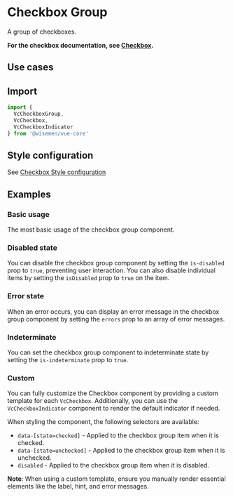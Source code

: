 # Checkbox Group

A group of checkboxes.

**For the checkbox documentation, see [Checkbox](/packages/components-v1/components/checkbox/checkbox).**

## Use cases

<BulletList
  :items="[
    {
      description: 'When you want to allow users to select multiple options from a short list.',
      variant: 'good',
    },
    {
      description: 'When you want to allow users to only select a single option.',
      variant: 'bad',
      link: {
        label: 'Radio Group',
        href: '/vue-core/components/radio-group/radio-group',
      },
    },
    {
      description: 'When the list of options is extensive, or if you want to include a search field.',
      variant: 'bad',
      link: {
        label: 'Select',
        href: '/vue-core/components/select/select',
      },
    }
  ]"
/>

## Import

```ts
import {
  VcCheckboxGroup,
  VcCheckbox,
  VcCheckboxIndicator
} from '@wisemen/vue-core'
```

<!-- @include: ./checkbox-group-meta.md -->

## Style configuration

See <a href="/vue-core/components/checkbox/checkbox.html#style-configuration">Checkbox Style configuration</a>

## Examples

### Basic usage
The most basic usage of the checkbox group component.

<ComponentPreviewV1 name="checkbox-group/simple" />

### Disabled state
You can disable the checkbox group component by setting the `is-disabled` prop to `true`, preventing user interaction. You can also disable individual items by setting the `isDisabled` prop to `true` on the item.

<ComponentPreviewV1 name="checkbox-group/disabled" />

### Error state
When an error occurs, you can display an error message in the checkbox group component by setting the `errors` prop to an array of error messages.

<ComponentPreviewV1 name="checkbox-group/error" />

### Indeterminate
You can set the checkbox group component to indeterminate state by setting the `is-indeterminate` prop to `true`.

<ComponentPreviewV1 name="checkbox-group/indeterminate" />

### Custom
You can fully customize the Checkbox component by providing a custom template for each `VcCheckbox`. Additionally, you can use the `VcCheckboxIndicator` component to render the default indicator if needed.

When styling the component, the following selectors are available:

- `data-[state=checked]` - Applied to the checkbox group item when it is checked.
- `data-[state=unchecked]` - Applied to the checkbox group item when it is unchecked.
- `disabled` - Applied to the checkbox group item when it is disabled.

**Note**: When using a custom template, ensure you manually render essential elements like the label, hint, and error messages.

<ComponentPreviewV1 name="checkbox-group/custom" />
